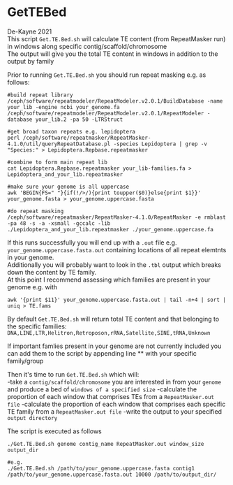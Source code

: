 # GetTEBed  

De-Kayne 2021  
This script `Get.TE.Bed.sh` will calculate TE content (from RepeatMasker run) in windows along specific contig/scaffold/chromosome  
The output will give you the total TE content in windows in addition to the output by family  

Prior to running `Get.TE.Bed.sh` you should run repeat masking e.g. as follows:  

```
#build repeat library
/ceph/software/repeatmodeler/RepeatModeler.v2.0.1/BuildDatabase -name your_lib -engine ncbi your_genome.fa
/ceph/software/repeatmodeler/RepeatModeler.v2.0.1/RepeatModeler -database your_lib.2 -pa 50 -LTRStruct

#get broad taxon repeats e.g. lepidoptera
perl /ceph/software/repeatmasker/RepeatMasker-4.1.0/util/queryRepeatDatabase.pl -species Lepidoptera | grep -v "Species:" > Lepidoptera.Repbase.repeatmasker

#combine to form main repeat lib
cat Lepidoptera.Repbase.repeatmasker your_lib-families.fa > Lepidoptera_and_your_lib.repeatmasker

#make sure your genome is all uppercase
awk 'BEGIN{FS=" "}{if(!/>/){print toupper($0)}else{print $1}}' your_genome.fasta > your_genome.uppercase.fasta

#do repeat masking
/ceph/software/repeatmasker/RepeatMasker-4.1.0/RepeatMasker -e rmblast -pa 48 -s -a -xsmall -gccalc -lib ./Lepidoptera_and_your_lib.repeatmasker ./your_genome.uppercase.fa

```

If this runs successfully you will end up with a `.out` file e.g. `your_genome.uppercase.fasta.out` containing locations of all repeat elemtnts in your genome.  
Additionally you will probably want to look in the `.tbl` output which breaks down the content by TE family.  
At this point I recommend assessing which families are present in your genome e.g. with
```
awk '{print $11}' your_genome.uppercase.fasta.out | tail -n+4 | sort | uniq > TE.fams
```
By default `Get.TE.Bed.sh` will return total TE content and that belonging to the specific families:  
`DNA,LINE,LTR,Helitron,Retroposon,rRNA,Satellite,SINE,tRNA,Unknown`  

If important famlies present in your genome are not currently included you can add them to the script by appending line ** with your specific family/group

Then it's time to run `Get.TE.Bed.sh` which will:  
-take a `contig/scaffold/chromosome` you are interested in from your `genome` and produce a bed of `windows of a specified size`
-calculate the proportion of each window that comprises TEs from a `RepeatMasker.out file`
-calculate the proportion of each window that comprises each specific TE family from a `RepeatMasker.out file`
-write the output to your specified `output directory`  

The script is executed as follows
```
./Get.TE.Bed.sh genome contig_name RepeatMasker.out window_size output_dir

#e.g.
./Get.TE.Bed.sh /path/to/your_genome.uppercase.fasta contig1 /path/to/your_genome.uppercase.fasta.out 10000 /path/to/output_dir/
```
